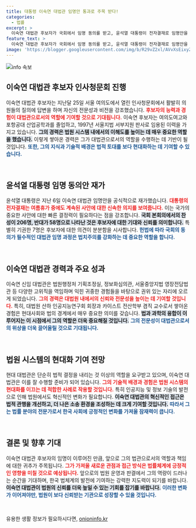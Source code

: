 ```yaml
---
title: 대통령 이숙연 대법관 임명안 통과로 주목 받다!
categories:
  - 법률
excerpt: >
  이숙연 대법관 후보자가 국회에서 임명 동의를 받고, 윤석열 대통령이 전자결재로 임명안을 재가했습니다. 법원 역사에 새로운 장을 열 신임 대법관의 도전, 그 뒷이야기는?
feature_text: >
  이숙연 대법관 후보자가 국회에서 임명 동의를 받고, 윤석열 대통령이 전자결재로 임명안을 재가했습니다. 법원 역사에 새로운 장을 열 신임 대법관의 도전, 그 뒷이야기는?
image: 'https://blogger.googleusercontent.com/img/b/R29vZ2xl/AVvXsEixyZcFfHzMRdzZMjFBmAUKJYCLCGyLL1o632UiGVXcaFdKo_bkvkuCioo0uUKlGfBVcT3P84aROyZIXSBEx3Aw5nCQ3pTgDom1WDC4m8eifvWiAmWEEVb4x6G_l8C0QH225ldMjyaFvpxGEBGNO37VmDTDMHGhJPq73UglMfDca1-0aw/s1600/blogspot.png'
---
```


<p><img src="https://blogger.googleusercontent.com/img/b/R29vZ2xl/AVvXsEixyZcFfHzMRdzZMjFBmAUKJYCLCGyLL1o632UiGVXcaFdKo_bkvkuCioo0uUKlGfBVcT3P84aROyZIXSBEx3Aw5nCQ3pTgDom1WDC4m8eifvWiAmWEEVb4x6G_l8C0QH225ldMjyaFvpxGEBGNO37VmDTDMHGhJPq73UglMfDca1-0aw/s1600/blogspot.png" alt="info 속보" /></p>

<h2 data-ke-size="size26">이숙연 대법관 후보자 인사청문회 진행</h2>

<p data-ke-size="size16">이숙연 대법관 후보자는 지난달 25일 서울 여의도에서 열린 인사청문회에서 활발히 의원들의 질의에 답변을 하며 자신의 전문성과 비전을 강조했습니다. <b><span style="color: #ee2323;">후보자의 능력과 경험이 대법관으로서의 역할에 기여할 것으로 기대됩니다.</span></b> 이숙연 후보자는 여의도여고와 포항공대 산업공학과를 졸업하고, 1997년 서울지법 서부지원 판사로 임용된 이력을 가지고 있습니다. <b><span style="background-color: #21538527;">그의 경력은 법원 시스템 내에서의 이해도를 높이는 데 매우 중요한 역할을 했습니다.</span></b> 이렇게 쌓아온 경력은 그가 대법관으로서의 역할을 수행하는 데 기반이 될 것입니다. <b><span style="color: #1a5490;">또한, 그의 지식과 기술적 배경은 법적 토대를 보다 현대화하는 데 기여할 수 있습니다.</span></b> </p>

<p data-ke-size="size16">&nbsp;</p>

<h2 data-ke-size="size26">윤석열 대통령 임명 동의안 재가</h2>

<p data-ke-size="size16">윤석열 대통령은 지난 6일 이숙연 대법관 임명안을 공식적으로 재가했습니다. <b><span style="color: #ee2323;">대통령의 전자결재는 여름휴가 중에도 계속된 사안에 대한 신속한 의지를 보여줍니다.</span></b> 이는 국가의 중요한 사안에 대한 빠른 결정력이 필요하다는 점을 강조합니다. <b><span style="background-color: #21538527;">국회 본회의에서의 찬성이 206명, 반대가 58명으로 나타난 것은 후보자에 대한 기대와 신뢰를 의미합니다.</span></b> 특별히 기권한 7명은 후보자에 대한 의견이 분분함을 시사합니다. <b><span style="color: #1a5490;">헌법에 따라 국회의 동의가 필수적인 대법관 임명 과정은 법치주의를 강화하는 데 중요한 역할을 합니다.</span></b></p>

<p data-ke-size="size16">&nbsp;</p>

<h2 data-ke-size="size26">이숙연 대법관 경력과 주요 성과</h2>

<p data-ke-size="size16">이숙연 신임 대법관은 법원행정처 기획조정실, 정보화심의관, 서울중앙지법 영장전담법관 등 다양한 고위직을 역임하며 익힌 귀중한 경험들을 바탕으로 권위 있는 자리에 오르게 되었습니다. <b><span style="color: #ee2323;">그의 경력은 대법원 내에서의 신뢰와 전문성을 높이는 데 기여할 것입니다.</span></b> 특히, 대법원 산하 인공지능연구회 회장과 카이스트 전산학부 겸직 교수로서 쌓아온 경험은 현대사회와 법의 경계에서 매우 중요한 의미를 갖습니다. <b><span style="background-color: #21538527;">법과 과학의 융합이 이루어지는 이 시점에서 그의 역할은 더욱 중요해질 것입니다.</span></b> <b><span style="color: #1a5490;">그의 전문성이 대법관으로서의 위상을 더욱 끌어올릴 것으로 기대됩니다.</span></b></p>

<p data-ke-size="size16">&nbsp;</p>

<h2 data-ke-size="size26">법원 시스템의 현대화 기여 전망</h2>

<p data-ke-size="size16">현대 대법관은 단순히 법적 결정을 내리는 것 이상의 역할을 요구받고 있으며, 이숙연 대법관은 이를 잘 수행할 준비가 되어 있습니다. <b><span style="color: #ee2323;">그의 기술적 배경과 경험은 법원 시스템의 현대화를 이끄는 데 적합한 사례로 작용할 것입니다.</span></b> 특히 인공지능 및 정보 기술의 발전으로 인해 법원에서도 혁신적인 변화가 필요합니다. <b><span style="background-color: #21538527;">이숙연 대법관의 혁신적인 접근은 법적 관행을 개선하고, 더 나은 소송 환경을 조성하는 데 크게 기여할 것입니다.</span></b> <b><span style="color: #1a5490;">따라서 그는 법률 분야의 전문가로서 한국 사회에 긍정적인 변화를 가져올 잠재력이 큽니다.</span></b></p>

<p data-ke-size="size16">&nbsp;</p>

<h2 data-ke-size="size26">결론 및 향후 기대</h2>

<p data-ke-size="size16">이숙연 대법관 후보자의 임명이 이루어진 만큼, 앞으로 그의 법관으로서의 역할과 책임에 대한 귀추가 주목됩니다. <b><span style="color: #ee2323;">그가 가져올 새로운 관점과 접근 방식은 법률체계에 긍정적인 영향을 미칠 것으로 예상됩니다.</span></b> 앞으로의 법원 운영과 판결에서 그의 역량이 드러나는 순간을 기대하며, 한국 법체계의 발전에 기여하는 강력한 지도력이 되기를 바랍니다. <b><span style="background-color: #21538527;">이숙연 대법관이 법원의 신뢰를 더욱 높일 수 있는 기회를 잡기를 바랍니다.</span></b> <b><span style="color: #1a5490;">이러한 변화가 이어져야만, 법원이 보다 신뢰받는 기관으로 성장할 수 있을 것입니다.</span></b></p>

<p data-ke-size="size16">&nbsp;</p>
유용한 생활 정보가 필요하시다면, <a href="https://onioninfo.kr" rel="dofollow">onioninfo.kr</a>


